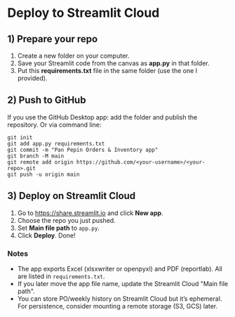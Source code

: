 # Deploy to Streamlit Cloud

## 1) Prepare your repo
1. Create a new folder on your computer.
2. Save your Streamlit code from the canvas as **app.py** in that folder.
3. Put this **requirements.txt** file in the same folder (use the one I provided).

## 2) Push to GitHub
If you use the GitHub Desktop app: add the folder and publish the repository.
Or via command line:
```
git init
git add app.py requirements.txt
git commit -m "Pan Pepin Orders & Inventory app"
git branch -M main
git remote add origin https://github.com/<your-username>/<your-repo>.git
git push -u origin main
```

## 3) Deploy on Streamlit Cloud
1. Go to https://share.streamlit.io and click **New app**.
2. Choose the repo you just pushed.
3. Set **Main file path** to `app.py`.
4. Click **Deploy**. Done!

### Notes
- The app exports Excel (xlsxwriter or openpyxl) and PDF (reportlab). All are listed in `requirements.txt`.
- If you later move the app file name, update the Streamlit Cloud "Main file path".
- You can store PO/weekly history on Streamlit Cloud but it’s ephemeral. For persistence, consider mounting a remote storage (S3, GCS) later.
